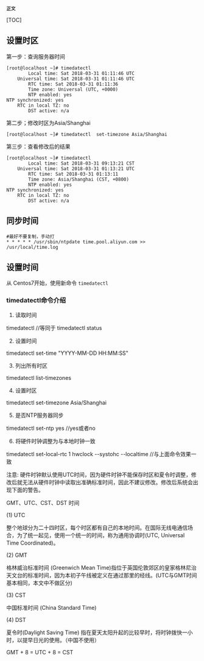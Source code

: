 **`正文`**

[TOC]



## 设置时区
第一步：查询服务器时间
```shell
[root@localhost ~]# timedatectl
        Local time: Sat 2018-03-31 01:11:46 UTC
    Universal time: Sat 2018-03-31 01:11:46 UTC
        RTC time: Sat 2018-03-31 01:11:36
        Time zone: Universal (UTC, +0000)
        NTP enabled: yes
NTP synchronized: yes
    RTC in local TZ: no
        DST active: n/a
```

第二步；修改时区为Asia/Shanghai
```shell
[root@localhost ~]# timedatectl  set-timezone Asia/Shanghai
```

第三步：查看修改后的结果
```shell
[root@localhost ~]# timedatectl
        Local time: Sat 2018-03-31 09:13:21 CST
    Universal time: Sat 2018-03-31 01:13:21 UTC
        RTC time: Sat 2018-03-31 01:13:11
        Time zone: Asia/Shanghai (CST, +0800)
        NTP enabled: yes
NTP synchronized: yes
    RTC in local TZ: no
        DST active: n/a
```


## 同步时间

```shell
#最好不要复制，手动打
* * * * * /usr/sbin/ntpdate time.pool.aliyun.com >> /usr/local/time.log
```


## 设置时间
从 Centos7开始，使用新命令 `timedatectl`

### timedatectl命令介绍
1. 读取时间

timedatectl //等同于 timedatectl status

2. 设置时间

timedatectl set-time "YYYY-MM-DD HH:MM:SS"

3. 列出所有时区

timedatectl list-timezones

4. 设置时区

timedatectl set-timezone Asia/Shanghai

5. 是否NTP服务器同步

timedatectl set-ntp yes //yes或者no

6. 将硬件时钟调整为与本地时钟一致

timedatectl set-local-rtc 1
hwclock --systohc --localtime //与上面命令效果一致

注意: 硬件时钟默认使用UTC时间，因为硬件时钟不能保存时区和夏令时调整，修改后就无法从硬件时钟中读取出准确标准时间，因此不建议修改。修改后系统会出现下面的警告。

GMT、UTC、CST、DST 时间

(1) UTC

整个地球分为二十四时区，每个时区都有自己的本地时间。在国际无线电通信场合，为了统一起见，使用一个统一的时间，称为通用协调时(UTC, Universal Time Coordinated)。

(2) GMT

格林威治标准时间 (Greenwich Mean Time)指位于英国伦敦郊区的皇家格林尼治天文台的标准时间，因为本初子午线被定义在通过那里的经线。(UTC与GMT时间基本相同，本文中不做区分)

(3) CST

中国标准时间 (China Standard Time)

(4) DST

夏令时(Daylight Saving Time) 指在夏天太阳升起的比较早时，将时钟拨快一小时，以提早日光的使用。（中国不使用）

GMT + 8 = UTC + 8 = CST
